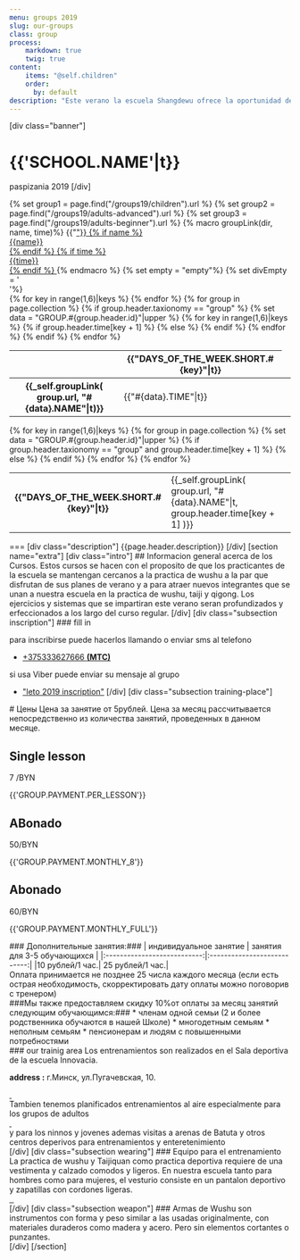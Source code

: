 ```yaml
---
menu: groups 2019
slug: our-groups
class: group
process:
    markdown: true
    twig: true
content:
    items: "@self.children"
    order:
      by: default
description: "Este verano la escuela Shangdewu ofrece la oportunidad de practicar Wushu a todo la familia.Cursos de taijiquan y estilos internos orientado a jovenes y adultos y practica de wushu deportivo para los ni;os y adolecentes. Le invitamos a conocer en familia el milenario arte de Wushu."
---
```

[div class="banner"]
# {{'SCHOOL.NAME'|t}}
 paspizania 2019
[/div]
<div class="group-schedule table-responsive">
  {% set group1 = page.find("/groups19/children").url %}
  {% set group2 = page.find("/groups19/adults-advanced").url %}
  {% set group3 = page.find("/groups19/adults-beginner").url %}
  {% macro groupLink(dir, name, time)%}
    {{"<a href="~dir~">"}}
      {% if name %}
        <div class="name">{{name}}</div>
    {% endif %}
    {% if time %}
        <div class="time">{{time}}</div>
    {% endif %}
    </a>
  {% endmacro %}
 {% set empty = "empty"%}
 {% set divEmpty = '<div class="empty"> </div>'%}
   <div class="desktop">
      <table class="table table-hover">
        <thead>
          <th class="empty"><div class="empty"> </div></th>
          {% for key in range(1,6)|keys %}
                <th>{{"DAYS_OF_THE_WEEK.SHORT.#{key}"|t}}</th>
          {% endfor %}
        </thead>
        <tbody>
          {% for group in page.collection %}
            {% if group.header.taxionomy == "group" %}
              {% set data = "GROUP.#{group.header.id}"|upper %}
               <tr class="{{group.header.class}}">
                  <th>
                    {{_self.groupLink( group.url, "#{data}.NAME"|t)}}
                  </th>
                  {% for key  in range(1,6)|keys %}
                    {% if group.header.time[key + 1] %}
                  <td>
                    <div class="time">{{"#{data}.TIME"|t}}</div>
                  </td>
                  {% else %}
                  <td>
                    <div class="empty"></div>
                  </td>
                  {% endif %}
                  {% endfor %}
                </tr>
            {% endif %}
          {% endfor %}
        </tbody>
      </table>
  </div>
  <div class="mobile">
      <table class="table table-hover">
        {% for key in range(1,6)|keys %}
        <tr>
          <th>{{"DAYS_OF_THE_WEEK.SHORT.#{key}"|t}}</th>
          {% for group in page.collection %}
            {% set data = "GROUP.#{group.header.id}"|upper %}
            {% if group.header.taxionomy == "group" and group.header.time[key + 1] %}
            <td class="{{group.header.class}}">
              {{_self.groupLink( group.url, "#{data}.NAME"|t, group.header.time[key + 1] )}}
            </td>
            {% else %}
                <td class="empty"> </td>
            {% endif %}
          {% endfor %}
        </tr>
        {% endfor %}
  </table>
  </div>
</div>
===
[div class="description"]
{{page.header.description}}
[/div]
[section  name="extra"]
[div class="intro"]
## Informacion general acerca de los Cursos.
 Estos cursos se hacen con el proposito de que los practicantes de la escuela se mantengan cercanos a la practica de wushu a la par que disfrutan de sus planes de verano y a para atraer nuevos integrantes que se unan a nuestra escuela en la practica de wushu, taiji y qigong. Los ejercicios y sistemas que se impartiran este verano seran profundizados y erfeccionados a los largo del curso regular.
[/div]
[div class="subsection inscription"]
### fill in

para inscribirse puede hacerlos llamando o enviar sms al telefono
  * <a href="tel:+375333627666"><span class="fa-li"><i class="fas fa-phone"></i></span>+375333627666 **(MTC)**<span class="phone-icon icon-viber fab fa-viber"></span></a>

si usa Viber puede enviar su mensaje al grupo
  * ["leto 2019 inscription"](#)
[/div]
[div class="subsection training-place"]
<div markdown=1 id="price" class="price">
# Цены
Цена за занятие от <span class="price-tag fa-stack fa-2x"><i class="fas fas fa-tag fa-stack-2x"></i><span class="icon-content fas fa-stack-1x fa-inverse">5</span></span>рублей. Цена за месяц рассчитывается непосредственно из количества занятий, проведенных в данном месяце.
<div class="continer">
  <div class="col-md-4 col-xs-12">
    <div class="name">
      <h2>Single lesson</h2>
    </div>
    <div class="amount">
      <p>7 <span>/BYN</span> </p>
      <p class="text">{{'GROUP.PAYMENT.PER_LESSON'}}</p>
    </div>
  </div>
  <div class="payment payment-per-month payment-per-month-8 col-md-4 col-xs-12">
    <div class="name">
      <h2>ABonado</h2>
    </div>
    <div class="amount">
      <p>50<span>/BYN</span> </p>
      <p class="text">{{'GROUP.PAYMENT.MONTHLY_8'}}</p>
    </div>
  </div>
  <div class="payment payment-per-month payment-per-month-full col-md-4 col-xs-12">
    <div class="name">
      <h2>Abonado</h2>
    </div>
    <div class="amount">
      <p>60<span>/BYN</span> </p>
      <p class="text">{{'GROUP.PAYMENT.MONTHLY_FULL'}}</p>
    </div>
  </div>
</div>
  <div markdown=1 class="extra-lessons">
  ### Дополнительные занятия:###
  |  индивидуальное занятие     | занятия для 3-5 обучающихся |
  |:---------------------------:|:---------------------------:|
  |<span>10 рублей/1 час</span>.| <span>25 рублей/1 час<span>.|
  </div>
  Оплата принимается не позднее 25 числа каждого месяца (если есть острая необходимость, скорректировать дату оплаты можно поговорив с тренером)
  <div markdown=1 id="discount" class="discount">
  ###Мы также предоставляем скидку <span class="fa-stack fa-2x"><i class="fas fas fa-certificate fa-stack-2x"></i><span class="fas fa-stack-1x fa-inverse">10%</span></span>от оплаты за месяц занятий следующим обучающимся:###
   * членам одной семьи (2 и более родственника обучаются в нашей Школе)
   * многодетным семьям
   * неполным семьям
   * пенсионерам и людям с повышенными потребностями
  </div>
</div>
### our trainig area
Los entrenamientos son realizados en el Sala deportiva de la escuela Innovacia.

**address :** <span><i class="fas fa-map"></i> г.Минск, ул.Пугачевская, 10.</span>
<div class="gallery slider-lightbox">
  <a class="thumbnail" href="groups/hall-taijiquan.jpg" target="_blank">
    <img src="groups/hall-taijiquan.jpg" alt="">
  </a>
  <a class="thumbnail" href="groups/hall-wushu.jpg" target="_blank">
    <img src="groups/hall-wushu.jpg" alt="">
  </a>
</div>
Tambien tenemos planificados entrenamientos al aire especialmente para los grupos de adultos

<div class="gallery slider-lightbox">
  <a class="thumbnail" href="groups/outdoor.jpg" target="_blank">
    <img src="groups/outdoor.jpg" alt="">
  </a>
  <a class="thumbnail" href="groups/outdoor1.jpg" target="_blank">
    <img src="groups/outdoor1.jpg" alt="">
  </a>
</div>
y para los ninnos y jovenes ademas visitas a arenas de Batuta y otros centros deperivos para entrenamientos y enteretenimiento
<div class="gallery single-lightbox">
  <a class="thumbnail" href="groups/shangdewu-na-batuta.jpg" target="_blank">
    <img src="groups/shangdewu-na-batuta.jpg" alt="">
  </a>
</div>
[/div]
[div class="subsection wearing"]
### Equipo para el entrenamiento
La practica de wushu y Taijiquan como practica deportiva requiere de una vestimenta y calzado comodos y ligeros. En nuestra escuela tanto para hombres como para mujeres, el vesturio consiste en un pantalon deportivo y zapatillas con cordones ligeras.
<div class="gallery slider-lightbox">
  <a class="thumbnail" href="groups/wushu-training-wearing.jpg" target="_blank">
    <img src="groups/wushu-training-wearing.jpg" alt="">
  </a>
  <a class="thumbnail" href="groups/shangdewu-training-wearing.jpg" target="_blank">
    <img src="groups/shangdewu-training-wearing.jpg" alt="">
  </a>
  <a class="thumbnail" href="groups/shangdewu-training.jpg" target="_blank">
    <img src="groups/shangdewu-training.jpg" alt="">
  </a>
</div>
[/div]
[div class="subsection weapon"]
### Armas de Wushu
son instrumentos con forma y peso  similar a las usadas originalmente, con materiales duraderos como madera y acero. Pero sin elementos cortantes o punzantes.
<div class="gallery container">
  <div class="col-sm-4 col-xs-12 weapon-image single-lightbox">
    <a class="thumbnail" href="groups/wushu-fan.jpg" target="_blank">
      <img src="groups/wushu-fan.jpg" alt="">
    </a>
  </div>
  <div class="col-sm-4 col-xs-12 weapon-image single-lightbox">
    <a class="thumbnail" href="groups/wushu-sable.jpg" target="_blank">
      <img src="groups/wushu-sable.jpg" alt="">
    </a>
  </div>
  <div class="col-sm-4 col-xs-12 weapon-image single-lightbox">
    <a class="thumbnail" href="groups/wushu-gun.jpg" target="_blank">
      <img src="groups/wushu-gun.jpg" alt="">
    </a>
  </div>
</div>
[/div]
[/section]
